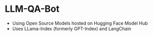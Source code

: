 # LLM-QA-Bot

* Using Open Source Models hosted on Hugging Face Model Hub
* Uses LLama-Index (formerly GPT-Index) and LangChain
